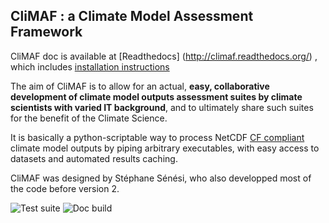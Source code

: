 ## CliMAF : a Climate Model Assessment Framework

CliMAF doc is available at [Readthedocs]
(http://climaf.readthedocs.org/) , which includes [installation instructions](http://climaf.readthedocs.org/en/latest/installing.html)

The aim of CliMAF is to allow for an actual, **easy, collaborative development of climate model outputs assessment suites by climate scientists with varied IT background**, and to ultimately share such suites for the benefit of the Climate Science. 

It is basically a python-scriptable way to process NetCDF [CF compliant](http://cfconventions.org/) climate model outputs by piping arbitrary executables, with easy access to datasets and automated results caching.

CliMAF was designed by Stéphane Sénési, who also developped most of the code before version 2.

![Test suite](https://github.com/senesis/climaf/actions/workflows/test_suite.yml/badge.svg?event=push)
![Doc build](https://github.com/senesis/climaf/actions/workflows/build_doc.yml/badge.svg?event=push)

